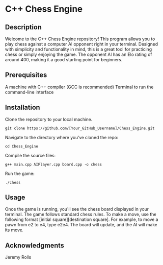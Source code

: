 # C++ Chess Engine 

## Description
Welcome to the C++ Chess Engine repository! This program allows you to play chess against a computer AI opponent right in your terminal. Designed with simplicity and functionality in mind, this is a great tool for practicing chess or simply enjoying the game. The opponent AI has an Elo rating of around 400, making it a good starting point for beginners.

## Prerequisites
A machine with C++ compiler (GCC is recommended)
Terminal to run the command-line interface

## Installation
Clone the repository to your local machine.

```git clone https://github.com/[Your_GitHub_Username]/Chess_Engine.git```

Navigate to the directory where you've cloned the repo:

```cd Chess_Engine```

Compile the source files:

```g++ main.cpp AIPlayer.cpp board.cpp -o chess```

Run the game:

```./chess```

## Usage
Once the game is running, you'll see the chess board displayed in your terminal. The game follows standard chess rules.
To make a move, use the following format [initial square][destination square]. For example, to move a pawn from e2 to e4, type e2e4.
The board will update, and the AI will make its move.

## Acknowledgments
Jeremy Rolls

